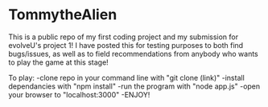 # TommytheAlien

This is a public repo of my first coding project and my submission for evolveU's project 1! 
I have posted this for testing purposes to both find bugs/issues, as well as to field
recommendations from anybody who wants to play the game at this stage!

To play:
-clone repo in your command line with "git clone (link)"
-install dependancies with "npm install"
-run the program with "node app.js"
-open your browser to "localhost:3000"
-ENJOY!
